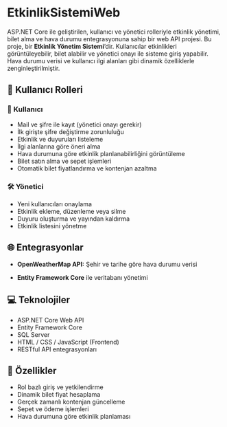 # EtkinlikSistemiWeb
ASP.NET Core ile geliştirilen, kullanıcı ve yönetici rolleriyle etkinlik yönetimi, bilet alma ve hava durumu entegrasyonuna sahip bir web API projesi.
Bu proje, bir **Etkinlik Yönetim Sistemi**’dir. Kullanıcılar etkinlikleri görüntüleyebilir, bilet alabilir ve yönetici onayı ile sisteme giriş yapabilir. Hava durumu verisi ve kullanıcı ilgi alanları gibi dinamik özelliklerle zenginleştirilmiştir.

## 👥 Kullanıcı Rolleri

### 👤 Kullanıcı
- Mail ve şifre ile kayıt (yönetici onayı gerekir)
- İlk girişte şifre değiştirme zorunluluğu
- Etkinlik ve duyuruları listeleme
- İlgi alanlarına göre öneri alma
- Hava durumuna göre etkinlik planlanabilirliğini görüntüleme
- Bilet satın alma ve sepet işlemleri
- Otomatik bilet fiyatlandırma ve kontenjan azaltma

### 🛠️ Yönetici
- Yeni kullanıcıları onaylama
- Etkinlik ekleme, düzenleme veya silme
- Duyuru oluşturma ve yayından kaldırma
- Etkinlik listesini yönetme

## 🌐 Entegrasyonlar
- **OpenWeatherMap API:** Şehir ve tarihe göre hava durumu verisi

- **Entity Framework Core** ile veritabanı yönetimi

## 💻 Teknolojiler
- ASP.NET Core Web API
- Entity Framework Core
- SQL Server
- HTML / CSS / JavaScript (Frontend)
- RESTful API entegrasyonları

## 🧪 Özellikler
- Rol bazlı giriş ve yetkilendirme
- Dinamik bilet fiyat hesaplama
- Gerçek zamanlı kontenjan güncelleme
- Sepet ve ödeme işlemleri
- Hava durumuna göre etkinlik planlaması
